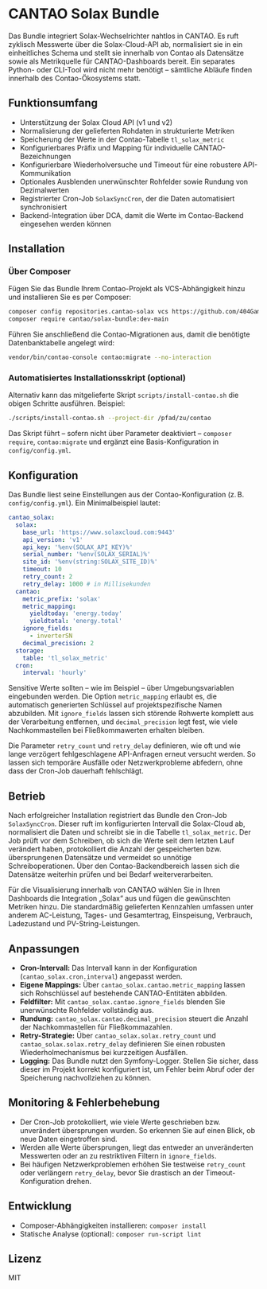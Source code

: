 # CANTAO Solax Bundle

Das Bundle integriert Solax-Wechselrichter nahtlos in CANTAO. Es ruft zyklisch Messwerte über die Solax-Cloud-API ab, normalisiert
sie in ein einheitliches Schema und stellt sie innerhalb von Contao als Datensätze sowie als Metrikquelle für CANTAO-Dashboards
bereit. Ein separates Python- oder CLI-Tool wird nicht mehr benötigt – sämtliche Abläufe finden innerhalb des Contao-Ökosystems
statt.

## Funktionsumfang

- Unterstützung der Solax Cloud API (v1 und v2)
- Normalisierung der gelieferten Rohdaten in strukturierte Metriken
- Speicherung der Werte in der Contao-Tabelle `tl_solax_metric`
- Konfigurierbares Präfix und Mapping für individuelle CANTAO-Bezeichnungen
- Konfigurierbare Wiederholversuche und Timeout für eine robustere API-Kommunikation
- Optionales Ausblenden unerwünschter Rohfelder sowie Rundung von Dezimalwerten
- Registrierter Cron-Job `SolaxSyncCron`, der die Daten automatisiert synchronisiert
- Backend-Integration über DCA, damit die Werte im Contao-Backend eingesehen werden können

## Installation

### Über Composer

Fügen Sie das Bundle Ihrem Contao-Projekt als VCS-Abhängigkeit hinzu und installieren Sie es per Composer:

```bash
composer config repositories.cantao-solax vcs https://github.com/404GamerNotFound/cantao_solax_add_on.git
composer require cantao/solax-bundle:dev-main
```

Führen Sie anschließend die Contao-Migrationen aus, damit die benötigte Datenbanktabelle angelegt wird:

```bash
vendor/bin/contao-console contao:migrate --no-interaction
```

### Automatisiertes Installationsskript (optional)

Alternativ kann das mitgelieferte Skript `scripts/install-contao.sh` die obigen Schritte ausführen. Beispiel:

```bash
./scripts/install-contao.sh --project-dir /pfad/zu/contao
```

Das Skript führt – sofern nicht über Parameter deaktiviert – `composer require`, `contao:migrate` und ergänzt eine
Basis-Konfiguration in `config/config.yml`.

## Konfiguration

Das Bundle liest seine Einstellungen aus der Contao-Konfiguration (z. B. `config/config.yml`). Ein Minimalbeispiel lautet:

```yaml
cantao_solax:
  solax:
    base_url: 'https://www.solaxcloud.com:9443'
    api_version: 'v1'
    api_key: '%env(SOLAX_API_KEY)%'
    serial_number: '%env(SOLAX_SERIAL)%'
    site_id: '%env(string:SOLAX_SITE_ID)%'
    timeout: 10
    retry_count: 2
    retry_delay: 1000 # in Millisekunden
  cantao:
    metric_prefix: 'solax'
    metric_mapping:
      yieldtoday: 'energy.today'
      yieldtotal: 'energy.total'
    ignore_fields:
      - inverterSN
    decimal_precision: 2
  storage:
    table: 'tl_solax_metric'
  cron:
    interval: 'hourly'
```

Sensitive Werte sollten – wie im Beispiel – über Umgebungsvariablen eingebunden werden. Die Option `metric_mapping` erlaubt es,
die automatisch generierten Schlüssel auf projektspezifische Namen abzubilden. Mit `ignore_fields` lassen sich störende Rohwerte
komplett aus der Verarbeitung entfernen, und `decimal_precision` legt fest, wie viele Nachkommastellen bei Fließkommawerten
erhalten bleiben.

Die Parameter `retry_count` und `retry_delay` definieren, wie oft und wie lange verzögert fehlgeschlagene API-Anfragen erneut
versucht werden. So lassen sich temporäre Ausfälle oder Netzwerkprobleme abfedern, ohne dass der Cron-Job dauerhaft fehlschlägt.

## Betrieb

Nach erfolgreicher Installation registriert das Bundle den Cron-Job `SolaxSyncCron`. Dieser ruft im konfigurierten Intervall die
Solax-Cloud ab, normalisiert die Daten und schreibt sie in die Tabelle `tl_solax_metric`. Der Job prüft vor dem Schreiben, ob sich
die Werte seit dem letzten Lauf verändert haben, protokolliert die Anzahl der gespeicherten bzw. übersprungenen Datensätze und
vermeidet so unnötige Schreiboperationen. Über den Contao-Backendbereich lassen sich die Datensätze weiterhin prüfen und bei Bedarf
weiterverarbeiten.

Für die Visualisierung innerhalb von CANTAO wählen Sie in Ihren Dashboards die Integration „Solax“ aus und fügen die gewünschten
Metriken hinzu. Die standardmäßig gelieferten Kennzahlen umfassen unter anderem AC-Leistung, Tages- und Gesamtertrag, Einspeisung,
Verbrauch, Ladezustand und PV-String-Leistungen.

## Anpassungen

- **Cron-Intervall:** Das Intervall kann in der Konfiguration (`cantao_solax.cron.interval`) angepasst werden.
- **Eigene Mappings:** Über `cantao_solax.cantao.metric_mapping` lassen sich Rohschlüssel auf bestehende CANTAO-Entitäten abbilden.
- **Feldfilter:** Mit `cantao_solax.cantao.ignore_fields` blenden Sie unerwünschte Rohfelder vollständig aus.
- **Rundung:** `cantao_solax.cantao.decimal_precision` steuert die Anzahl der Nachkommastellen für Fließkommazahlen.
- **Retry-Strategie:** Über `cantao_solax.solax.retry_count` und `cantao_solax.solax.retry_delay` definieren Sie einen robusten
  Wiederholmechanismus bei kurzzeitigen Ausfällen.
- **Logging:** Das Bundle nutzt den Symfony-Logger. Stellen Sie sicher, dass dieser im Projekt korrekt konfiguriert ist, um Fehler
  beim Abruf oder der Speicherung nachvollziehen zu können.

## Monitoring & Fehlerbehebung

- Der Cron-Job protokolliert, wie viele Werte geschrieben bzw. unverändert übersprungen wurden. So erkennen Sie auf einen Blick,
  ob neue Daten eingetroffen sind.
- Werden alle Werte übersprungen, liegt das entweder an unveränderten Messwerten oder an zu restriktiven Filtern in
  `ignore_fields`.
- Bei häufigen Netzwerkproblemen erhöhen Sie testweise `retry_count` oder verlängern `retry_delay`, bevor Sie drastisch an der
  Timeout-Konfiguration drehen.

## Entwicklung

- Composer-Abhängigkeiten installieren: `composer install`
- Statische Analyse (optional): `composer run-script lint`

## Lizenz

MIT
